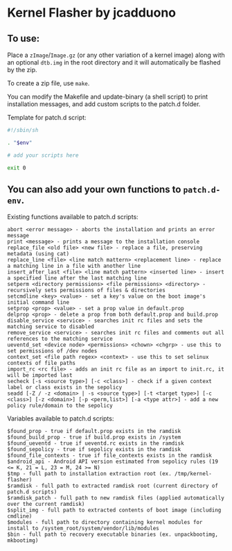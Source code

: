 # Kernel Flasher by jcadduono

## To use:

Place a `zImage`/`Image.gz` (or any other variation of a kernel image) along with an optional `dtb.img` in the root directory and it will automatically be flashed by the zip.

To create a zip file, use `make`.

You can modify the Makefile and update-binary (a shell script) to print installation messages, and add custom scripts to the patch.d folder.

Template for patch.d script:
```sh
#!/sbin/sh

. "$env"

# add your scripts here

exit 0
```

## You can also add your own functions to `patch.d-env`.

Existing functions available to patch.d scripts:
```
abort <error message> - aborts the installation and prints an error message
print <message> - prints a message to the installation console
replace_file <old file> <new file> - replace a file, preserving metadata (using cat)
replace_line <file> <line match mattern> <replacement line> - replace a matching line in a file with another line
insert_after_last <file> <line match pattern> <inserted line> - insert a specified line after the last matching line
setperm <directory permissions> <file permissions> <directory> - recursively sets permissions of files & directories
setcmdline <key> <value> - set a key's value on the boot image's initial command line
setprop <prop> <value> - set a prop value in default.prop
delprop <prop> - delete a prop from both default.prop and build.prop
disable_service <service> - searches init rc files and sets the matching service to disabled
remove_service <service> - searches init rc files and comments out all references to the matching service
ueventd_set <device node> <permissions> <chown> <chgrp> - use this to set permissions of /dev nodes
context_set <file path regex> <context> - use this to set selinux contexts of file paths
import_rc <rc file> - adds an init rc file as an import to init.rc, it will be imported last
secheck [-s <source type>] [-c <class>] - check if a given context label or class exists in the sepolicy
seadd [-Z / -z <domain> | -s <source type>] [-t <target type>] [-c <class>] [-z <domain>] [-p <perm,list>] [-a <type attr>] - add a new policy rule/domain to the sepolicy
```
Variables available to patch.d scripts:
```
$found_prop - true if default.prop exists in the ramdisk
$found_build_prop - true if build.prop exists in /system
$found_ueventd - true if ueventd.rc exists in the ramdisk
$found_sepolicy - true if sepolicy exists in the ramdisk
$found_file_contexts - true if file_contexts exists in the ramdisk
$android_api - Android API version estimated from sepolicy rules (19 <= K, 21 = L, 23 = M, 24 >= N)
$tmp - full path to installation extraction root (ex. /tmp/kernel-flasher)
$ramdisk - full path to extracted ramdisk root (current directory of patch.d scripts)
$ramdisk_patch - full path to new ramdisk files (applied automatically over the current ramdisk)
$split_img - full path to extracted contents of boot image (including cmdline)
$modules - full path to directory containing kernel modules for install to /system_root/system/vendor/lib/modules
$bin - full path to recovery executable binaries (ex. unpackbootimg, mkbootimg)
```
